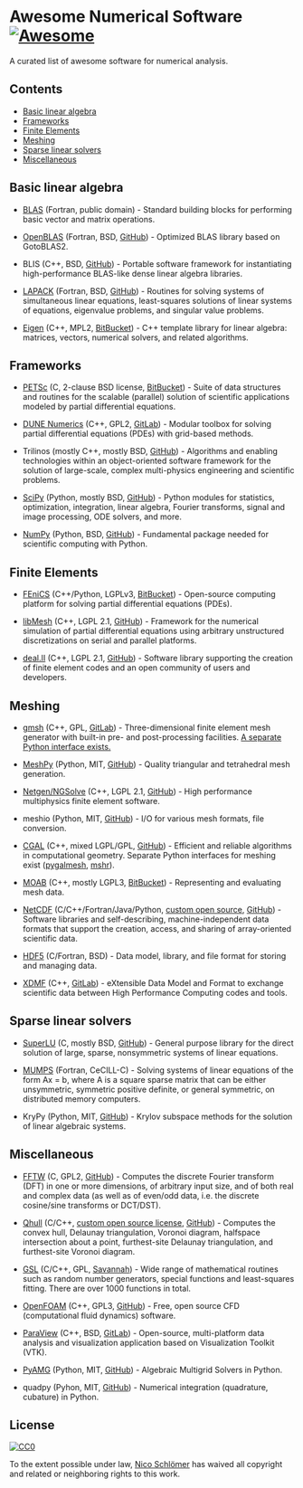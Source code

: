 # Awesome Numerical Software [![Awesome](https://awesome.re/badge-flat.svg)](https://github.com/sindresorhus/awesome)

A curated list of awesome software for numerical analysis.


## Contents

- [Basic linear algebra](#basic-linear-algebra)
- [Frameworks](#frameworks)
- [Finite Elements](#finite-elements)
- [Meshing](#meshing)
- [Sparse linear solvers](#sparse-linear-solvers)
- [Miscellaneous](#miscellaneous)


## Basic linear algebra

 - [BLAS](http://www.netlib.org/blas/)
   (Fortran, public domain) -
   Standard building blocks for performing basic vector and matrix operations.

 - [OpenBLAS](https://www.openblas.net/)
   (Fortran, BSD, [GitHub](https://github.com/xianyi/OpenBLAS)) -
   Optimized BLAS library based on GotoBLAS2.

 - BLIS
   (C++, BSD, [GitHub](https://github.com/flame/blis)) -
   Portable software framework for instantiating high-performance BLAS-like
   dense linear algebra libraries.

 - [LAPACK](http://www.netlib.org/lapack/)
   (Fortran, BSD, [GitHub](https://github.com/Reference-LAPACK/lapack)) -
   Routines for solving systems of simultaneous linear equations, least-squares
   solutions of linear systems of equations, eigenvalue problems, and singular
   value problems.

 - [Eigen](http://eigen.tuxfamily.org/index.php?title=Main_Page)
   (C++, MPL2, [BitBucket](https://bitbucket.org/eigen/eigen)) -
   C++ template library for linear algebra: matrices, vectors, numerical
   solvers, and related algorithms.


## Frameworks

 - [PETSc](http://www.mcs.anl.gov/petsc/)
   (C, 2-clause BSD license, [BitBucket](https://bitbucket.org/petsc/petsc/src)) -
   Suite of data structures and routines for the scalable (parallel) solution
   of scientific applications modeled by partial differential equations.

 - [DUNE Numerics](https://www.dune-project.org/)
   (C++, GPL2, [GitLab](https://gitlab.dune-project.org/core/)) -
   Modular toolbox for solving partial differential equations (PDEs) with
   grid-based methods.

 - Trilinos
   (mostly C++, mostly BSD, [GitHub](https://github.com/trilinos/)) -
   Algorithms and enabling technologies within an object-oriented software
   framework for the solution of large-scale, complex multi-physics engineering
   and scientific problems.

 - [SciPy](https://www.scipy.org/)
   (Python, mostly BSD, [GitHub](https://github.com/scipy/scipy/)) -
   Python modules for statistics, optimization, integration, linear algebra,
   Fourier transforms, signal and image processing, ODE solvers, and more.

 - [NumPy](http://www.numpy.org/)
   (Python, BSD, [GitHub](https://github.com/numpy/numpy)) -
   Fundamental package needed for scientific computing with Python.


## Finite Elements

 - [FEniCS](https://fenicsproject.org/)
   (C++/Python, LGPLv3, [BitBucket](https://bitbucket.org/fenics-project/)) -
   Open-source computing platform for solving partial differential equations
   (PDEs).

 - [libMesh](https://libmesh.github.io/)
   (C++, LGPL 2.1, [GitHub](https://github.com/libMesh/libmesh)) -
   Framework for the numerical simulation of partial differential equations
   using arbitrary unstructured discretizations on serial and parallel
   platforms.

 - [deal.II](http://dealii.org/)
   (C++, LGPL 2.1, [GitHub](https://github.com/dealii/dealii)) -
   Software library supporting the creation of finite element codes and an open
   community of users and developers.


## Meshing

 - [gmsh](http://gmsh.info/)
   (C++, GPL, [GitLab](https://gitlab.onelab.info/gmsh/gmsh)) -
   Three-dimensional finite element mesh generator with built-in pre- and
   post-processing facilities.
   [A separate Python interface exists.](https://github.com/nschloe/pygmsh)

 - [MeshPy](https://mathema.tician.de/software/meshpy/)
   (Python, MIT, [GitHub](https://github.com/inducer/meshpy)) -
   Quality triangular and tetrahedral mesh generation.

 - [Netgen/NGSolve](https://ngsolve.org/)
   (C++, LGPL 2.1, [GitHub](https://github.com/NGSolve/netgen)) -
   High performance multiphysics finite element software.

 - meshio
   (Python, MIT, [GitHub](https://github.com/nschloe/meshio)) -
   I/O for various mesh formats, file conversion.

 - [CGAL](https://www.cgal.org/)
   (C++, mixed LGPL/GPL, [GitHub](https://github.com/CGAL/cgal)) -
   Efficient and reliable algorithms in computational geometry.
   Separate Python interfaces for meshing exist
   ([pygalmesh](https://github.com/nschloe/pygalmesh),
   [mshr](https://bitbucket.org/fenics-project/mshr/)).

 - [MOAB](http://sigma.mcs.anl.gov/moab-library/)
   (C++, mostly LGPL3, [BitBucket](https://bitbucket.org/fathomteam/moab/)) -
   Representing and evaluating mesh data.

 - [NetCDF](https://www.unidata.ucar.edu/software/netcdf/)
   (C/C++/Fortran/Java/Python, [custom open source](https://www.unidata.ucar.edu/software/netcdf/copyright.html), [GitHub](https://github.com/Unidata/netcdf-c/)) -
   Software libraries and self-describing, machine-independent data formats
   that support the creation, access, and sharing of array-oriented scientific
   data.

 - [HDF5](https://support.hdfgroup.org/HDF5/)
   (C/Fortran, BSD) -
   Data model, library, and file format for storing and managing data.

 - [XDMF](http://www.xdmf.org/index.php/Main_Page)
   (C++, [GitLab](https://gitlab.kitware.com/xdmf/xdmf)) -
   eXtensible Data Model and Format to exchange scientific data between High
   Performance Computing codes and tools.


## Sparse linear solvers

 - [SuperLU](http://crd-legacy.lbl.gov/~xiaoye/SuperLU/)
   (C, mostly BSD, [GitHub](https://github.com/xiaoyeli/superlu)) -
   General purpose library for the direct solution of large, sparse,
   nonsymmetric systems of linear equations.

 - [MUMPS](http://mumps.enseeiht.fr/)
   (Fortran, CeCILL-C) -
   Solving systems of linear equations of the form Ax = b, where A is a square
   sparse matrix that can be either unsymmetric, symmetric positive definite,
   or general symmetric, on distributed memory computers.

 - KryPy
   (Python, MIT, [GitHub](https://github.com/andrenarchy/krypy)) -
   Krylov subspace methods for the solution of linear algebraic systems.


## Miscellaneous

 - [FFTW](http://www.fftw.org/)
   (C, GPL2, [GitHub](https://github.com/FFTW/fftw3)) -
   Computes the discrete Fourier transform (DFT) in one or more dimensions, of
   arbitrary input size, and of both real and complex data (as well as of
   even/odd data, i.e. the discrete cosine/sine transforms or DCT/DST).

 - [Qhull](http://www.qhull.org/)
   (C/C++, [custom open source license](http://www.qhull.org/COPYING.txt), [GitHub](https://github.com/qhull/qhull/)) -
   Computes the convex hull, Delaunay triangulation, Voronoi diagram, halfspace
   intersection about a point, furthest-site Delaunay triangulation, and
   furthest-site Voronoi diagram.

 - [GSL](https://www.gnu.org/software/gsl/)
   (C/C++, GPL, [Savannah](https://savannah.gnu.org/projects/gsl)) -
   Wide range of mathematical routines such as random number generators,
   special functions and least-squares fitting. There are over 1000 functions
   in total.

 - [OpenFOAM](https://www.openfoam.com/)
   (C++, GPL3, [GitHub](https://github.com/OpenFOAM/OpenFOAM-dev)) -
   Free, open source CFD (computational fluid dynamics) software.

 - [ParaView](https://www.paraview.org/)
   (C++, BSD, [GitLab](https://gitlab.kitware.com/paraview/paraview)) -
   Open-source, multi-platform data analysis and visualization application
   based on Visualization Toolkit (VTK).

 - [PyAMG](https://pyamg.github.io/)
   (Python, MIT, [GitHub](https://github.com/pyamg/pyamg)) -
   Algebraic Multigrid Solvers in Python.

 - quadpy
   (Pyhon, MIT, [GitHub](https://github.com/nschloe/quadpy)) -
   Numerical integration (quadrature, cubature) in Python.


## License

[![CC0](http://mirrors.creativecommons.org/presskit/buttons/88x31/svg/cc-zero.svg)](https://creativecommons.org/publicdomain/zero/1.0/)

To the extent possible under law, [Nico Schlömer](https://github.com/nschloe)
has waived all copyright and related or neighboring rights to this work.
